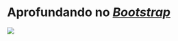 # Aprofundando no [*Bootstrap*](https://getbootstrap.com/)

![](https://cdn.jsdelivr.net/gh/devicons/devicon/icons/bootstrap/bootstrap-original-wordmark.svg)

